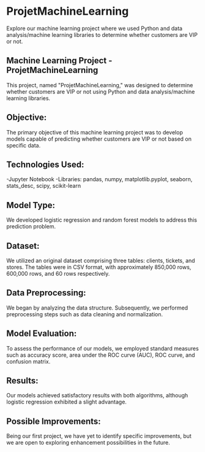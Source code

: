 # ProjetMachineLearning

Explore our machine learning project where we used Python and data analysis/machine learning libraries to determine whether customers are VIP or not.

## Machine Learning Project - ProjetMachineLearning
This project, named "ProjetMachineLearning," was designed to determine whether customers are VIP or not using Python and data analysis/machine learning libraries.

## Objective:
The primary objective of this machine learning project was to develop models capable of predicting whether customers are VIP or not based on specific data.

## Technologies Used:
-Jupyter Notebook
-Libraries: pandas, numpy, matplotlib.pyplot, seaborn, stats_desc, scipy, scikit-learn

## Model Type:
We developed logistic regression and random forest models to address this prediction problem.

## Dataset:
We utilized an original dataset comprising three tables: clients, tickets, and stores. The tables were in CSV format, with approximately 850,000 rows, 600,000 rows, and 60 rows respectively.

## Data Preprocessing:
We began by analyzing the data structure. Subsequently, we performed preprocessing steps such as data cleaning and normalization.

## Model Evaluation:
To assess the performance of our models, we employed standard measures such as accuracy score, area under the ROC curve (AUC), ROC curve, and confusion matrix.

## Results:
Our models achieved satisfactory results with both algorithms, although logistic regression exhibited a slight advantage.

## Possible Improvements:
Being our first project, we have yet to identify specific improvements, but we are open to exploring enhancement possibilities in the future.
